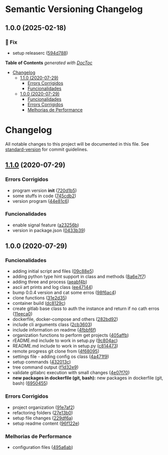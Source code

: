 # Semantic Versioning Changelog

## 1.0.0 (2025-02-18)


### :bug: Fix

* setup releaserc ([594d788](https://github.com/lpsm-dev/gitlabrc/commit/594d788a4ffaf3ae616578295b1f381e71d53eca))

<!-- START doctoc generated TOC please keep comment here to allow auto update -->
<!-- DON'T EDIT THIS SECTION, INSTEAD RE-RUN doctoc TO UPDATE -->
**Table of Contents**  *generated with [DocToc](https://github.com/thlorenz/doctoc)*

- [Changelog](#changelog)
  - [1.1.0 (2020-07-29)](#110-2020-07-29)
    - [Errors Corrigidos](#errors-corrigidos)
    - [Funcionalidades](#funcionalidades)
  - [1.0.0 (2020-07-29)](#100-2020-07-29)
    - [Funcionalidades](#funcionalidades-1)
    - [Errors Corrigidos](#errors-corrigidos-1)
    - [Melhorias de Performance](#melhorias-de-performance)

<!-- END doctoc generated TOC please keep comment here to allow auto update -->

# Changelog

All notable changes to this project will be documented in this file. See [standard-version](https://github.com/conventional-changelog/standard-version) for commit guidelines.

## [1.1.0](https://github.com/lpmatos/gitlabrc/compare/v1.0.0...v1.1.0) (2020-07-29)


### Errors Corrigidos

* program version __init__ ([720d1b5](https://github.com/lpmatos/gitlabrc/commit/720d1b56edd0786e20c59d61406d9bb0cdbb057b))
* some stuffs in code ([745cdb2](https://github.com/lpmatos/gitlabrc/commit/745cdb202dfc8c9288d14e23d70fae1405dddaac))
* version program ([44e81c6](https://github.com/lpmatos/gitlabrc/commit/44e81c63507659d4c6aa62104047894ce2e587f2))


### Funcionalidades

* enable signal feature ([a23256b](https://github.com/lpmatos/gitlabrc/commit/a23256b8b77985f150044e71647c9be382411f93))
* version in package.json ([0433b39](https://github.com/lpmatos/gitlabrc/commit/0433b39d683530e11529ccd470c363f39d705b86))

## 1.0.0 (2020-07-29)


### Funcionalidades

* adding initial script and files ([09c88e5](https://github.com/lpmatos/gitlabrc/commit/09c88e58b360c8cb932533b992268dbf8960c9c5))
* adding python type hint support in class and methods ([8a6e7f7](https://github.com/lpmatos/gitlabrc/commit/8a6e7f7fcbba0bb5a2d8617e7cde20825713ff7d))
* adding three and process ([aeabf4b](https://github.com/lpmatos/gitlabrc/commit/aeabf4b801b16dfe24b9ff95d2ba8522530e6e12))
* ascii art prints and log class ([ee47144](https://github.com/lpmatos/gitlabrc/commit/ee471449effe4ee04d820749a0afa68f58ff7e0a))
* bump 0.0.4 version and cat some erros ([98f6ac4](https://github.com/lpmatos/gitlabrc/commit/98f6ac49195c6145b6cf87461800cfdc64f8d85c))
* clone functions ([31e2d35](https://github.com/lpmatos/gitlabrc/commit/31e2d35ed732f41a3301dee6c2860c921fef2750))
* container build ([dc8129c](https://github.com/lpmatos/gitlabrc/commit/dc8129cd7d2dfaf2d2dda408db5809ec9e998909))
* create gitlab base class to auth the instance and return if no cath erros ([11eeca0](https://github.com/lpmatos/gitlabrc/commit/11eeca0fc9ca73e012bd5b64acb354141f7ee29d))
* dockerfile, docker-compose and others ([282bd92](https://github.com/lpmatos/gitlabrc/commit/282bd920e750ad3980ea7f0d4e7b74e342399bef))
* include cli arguments class ([2cb3603](https://github.com/lpmatos/gitlabrc/commit/2cb3603b7c70f543525322363dd656c04e921668))
* include information on readme ([4fbbf6f](https://github.com/lpmatos/gitlabrc/commit/4fbbf6ff3e93719c9f3cf964423e8b98afcc05a3))
* organization functions to perform get projects ([405affb](https://github.com/lpmatos/gitlabrc/commit/405affb41c69fb903be04ff9383541dbeddaa839))
* rEADME.md include to work in setup.py ([9c804ac](https://github.com/lpmatos/gitlabrc/commit/9c804ac15eaf239eeeb4fc5ef94d77c8da690cff))
* README.md include to work in setup.py ([c814473](https://github.com/lpmatos/gitlabrc/commit/c814473ad797ed6a62166045383ade83b7faa2ff))
* remote progress git clone from ([4f68095](https://github.com/lpmatos/gitlabrc/commit/4f68095344d033307ffb40d646df5498b63711c9))
* settings file - adding config os class ([4a471f9](https://github.com/lpmatos/gitlabrc/commit/4a471f94d3c9376e3742a7d172ec138b8d551915))
* setup commands ([432013c](https://github.com/lpmatos/gitlabrc/commit/432013c6173ab339e0bec2c1650b3a1f9ae4d4ca))
* tree command output ([f1d32e9](https://github.com/lpmatos/gitlabrc/commit/f1d32e9b80a796f0587f1c5fbe4486a1e156ed7c))
* validate gitlabrc execution with small changes ([4e07f70](https://github.com/lpmatos/gitlabrc/commit/4e07f703fb39fa1f0ce503056c946225a64977f0))
* **new packages in dockerfile (git, bash):** new packages in dockerfile (git, bash) ([6950455](https://github.com/lpmatos/gitlabrc/commit/6950455c97af98e06bd615b327d593ee41d5e719))


### Errors Corrigidos

* project organization ([91e7af2](https://github.com/lpmatos/gitlabrc/commit/91e7af2f6cd1b1826a9ef2f6a05f1c6bb96074d5))
* refactoring folders ([27e13b0](https://github.com/lpmatos/gitlabrc/commit/27e13b0b09db1fe93d0bb6ac26ac4e306c844c3e))
* setup file changes ([229df6a](https://github.com/lpmatos/gitlabrc/commit/229df6a8aa20900bffc572dbe98b269da20af49d))
* setup readme content ([96f122e](https://github.com/lpmatos/gitlabrc/commit/96f122e8e1fd950070acc906be1058973d8a5f80))


### Melhorias de Performance

* configuration files ([495a6ab](https://github.com/lpmatos/gitlabrc/commit/495a6abbcaee90c35a419f68ad23cd9314c94dfb))
